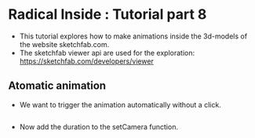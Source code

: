 # Radical Inside : Tutorial part 8

- This tutorial explores how to make animations inside the 3d-models of the website sketchfab.com.
- The sketchfab viewer api are used for the exploration: https://sketchfab.com/developers/viewer

## Atomatic animation 
-  We want to trigger the animation automatically without a click.
```

```
- Now add the duration to the setCamera function. 
```

```
